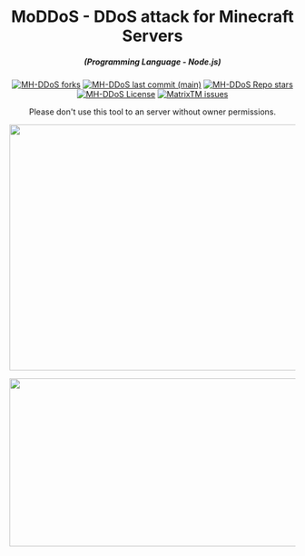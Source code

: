 <h1 align="center">MoDDoS - DDoS attack for Minecraft Servers</h1>
<em><h5 align="center">(Programming Language - Node.js)</h5></em>
<p align="center">
<a href="#"><img alt="MH-DDoS forks" src="https://img.shields.io/github/forks/MothooX/MD?style=for-the-badge"></a>
<a href="#"><img alt="MH-DDoS last commit (main)" src="https://img.shields.io/github/last-commit/MothooX/MD/main?color=green&style=for-the-badge"></a>
<a href="#"><img alt="MH-DDoS Repo stars" src="https://img.shields.io/github/stars/MothooX/MD?style=for-the-badge&color=yellow"></a>
<a href="#"><img alt="MH-DDoS License" src="https://img.shields.io/github/license/MothooX/MD?color=orange&style=for-the-badge"></a>
<a href="https://github.com/MothooX/MD/issues"><img alt="MatrixTM issues" src="https://img.shields.io/github/issues/MothooX/MD?color=purple&style=for-the-badge"></a>

  <p align="center">Please don't use this tool to an server without owner permissions.</p>

<p align="center"><img src="https://media.discordapp.net/attachments/992123376887922888/992812930234077304/unknown.png" width="1078" height="433" alt="POWER"></p>
<p align="center"><img src="![image](https://user-images.githubusercontent.com/98584056/177010075-4b83a57f-e081-475c-8db3-408563330bfc.png)" width="1078" height="296" alt="SCRIPT"></p>
